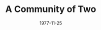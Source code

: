 ---
title: A Community of Two
date: 1977-11-25
opening_date: 1977-11-25
closing_date: 1977-12-10
layout: productions
playbill:
Theatre: Theatre Jacksonville
Venue: Little Theatre
cast:
- Alix Carpenter: Sabina Meyer
- Robert Carpenter: Joe Mullarkey
- Michael Jardeen: Dick Kerekes
- Policeman: Marshall Grauer
- Delahanty: Norman Howard
- Tim Carpenter: Marlon Hecht
- Terry: Robin Polk
- Olga: Randee Trouville
- Mr. Rodriguez: Louis DePriest
crew:
- Director: Robert Knowles
- Scene Design: Mike Murphy
- Stage Manager: Wanda Newell
- Lighting Design: Kelly Hart
- Lighting Technician: Pam Jackson
- Sound Technician: Doug Thomas
- Set Construction:
  - Loris Bickum
  - Scott Dunham
  - Marty Friedman
  - Sherrie Harris
  - Tom Heffernan
  - Clint Hewitt
  - Bonita Howard
  - Valerie Howard
  - Pam Jackson
  - Linda Lawson
  - Ernest Mastroianni
  - Niki Morrissett
  - Cindy Parker
  - Arthur Rubens
  - Caroline Rubens
  - Bebe Schroder
  - Keven Sechrest
  - Art Trouville
- Properties:
  - Sharon Brown
  - Sherrie Harris
  - Niki Morrissett
- Costumes: Gert Berman
- Publicity: Madge Bruner
- Box Office:
  - Pat Mullarkey
  - Shirley Cooke
  - Ann Dubow
  - Bettsy Scheurer
  - Pat Somers
  - Barbara Stillson
  - Esta Tkac
  - Martha Wynne
orchestra:
---